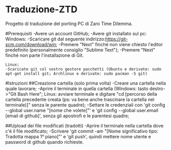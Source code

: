 # Traduzione-ZTD
Progetto di traduzione del porting PC di Zaro Time Dilemma.

#Prerequisiti
-Avere un account GitHub;
-Avere git installato sul pc:
    Windows: 
    -Scaricare git dal seguente indirizzo:https://git-scm.com/download/win;
    -Premere "Next" finché non viene chiesto l'editor predefinito (personalmente consiglio "Sublime Text");
    -Premere "Next" finché non parte l'installazione di Git.
    
    Linux:
    -Scaricate git col vostro gestore pacchetti (Ubuntu e derivate: sudo apt-get install git; Archlinux e derivate: sudo pacman -S git)
    
#Istruzioni
##Creazione cartella (solo prima volta)
-Creare una cartella nella quale lavorare;
-Aprire il terminale in quella cartella (Windows: tasto destro->"Git Bash Here"; Linux: avviare terminale e digitare "cd [percorso della cartella precedente creata (ps: va bene anche trascinare la cartella nel terminale)]" senza le parente quadre);
-Settare le credenziali con 'git config --global user.name "[nome che volete]"' e 'git config --global user.email [email di github]', senza gli apostrofi e le parentesi quadre;

##Upload dei file modificati (tradotti)
-Aprire il terminale nella cartella dove c'é il file modificato;
-Scrivere 'git commit -am "[Nome significativo tipo: Tradotta mappa 1° piano]"' e 'git push', quindi mettere nome utente e password di github quando richieste.
